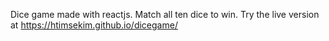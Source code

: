 Dice game made with reactjs. Match all ten dice to win. Try the live version at https://htimsekim.github.io/dicegame/
